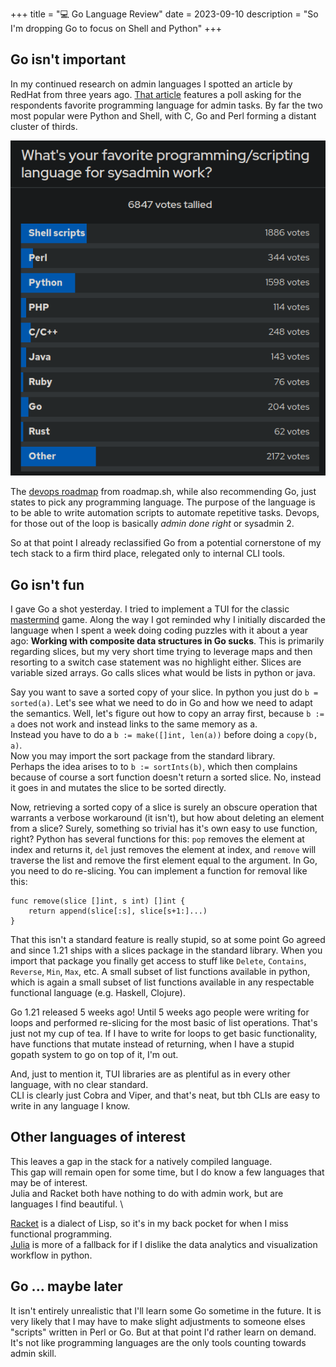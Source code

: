 +++
title = "💻 Go Language Review"
date = 2023-09-10
description = "So I'm dropping Go to focus on Shell and Python"
+++

## Go isn't important

In my continued research on admin languages I spotted an article by RedHat from three years ago.
[That article](https://www.redhat.com/sysadmin/programming-languages-sysadmin) features a poll asking for the respondents favorite programming language for admin tasks.
By far the two most popular were Python and Shell, with C, Go and Perl forming a distant cluster of thirds.

<img src="./admin-langs.png">

The [devops roadmap](https://roadmap.sh/devops?r=devops-beginner) from roadmap.sh, while also recommending Go, just states to pick any programming language.
The purpose of the language is to be able to write automation scripts to automate repetitive tasks.
Devops, for those out of the loop is basically *admin done right* or sysadmin 2.

So at that point I already reclassified Go from a potential cornerstone of my tech stack to a firm third place, relegated only to internal CLI tools.

## Go isn't fun

I gave Go a shot yesterday. I tried to implement a TUI for the classic [mastermind](https://en.wikipedia.org/wiki/Mastermind_(board_game)) game.
Along the way I got reminded why I initially discarded the language when I spent a week doing coding puzzles with it about a year ago:
**Working with composite data structures in Go sucks**.
This is primarily regarding slices, but my very short time trying to leverage maps and then resorting to a switch case statement was no highlight either.
Slices are variable sized arrays. Go calls slices what would be lists in python or java.

Say you want to save a sorted copy of your slice. In python you just do `b = sorted(a)`. Let's see what we need to do in Go and how we need to adapt the semantics.
Well, let's figure out how to copy an array first, because `b := a` does not work and instead links to the same memory as a. \
Instead you have to do a `b := make([]int, len(a))` before doing a `copy(b, a)`. \
Now you may import the sort package from the standard library. \
Perhaps the idea arises to to `b := sortInts(b)`, which then complains because of course a sort function doesn't return a sorted slice.
No, instead it goes in and mutates the slice to be sorted directly.

Now, retrieving a sorted copy of a slice is surely an obscure operation that warrants a verbose workaround (it isn't), but how about deleting an element from a slice?
Surely, something so trivial has it's own easy to use function, right?
Python has several functions for this: `pop` removes the element at index and returns it, `del` just removes the element at index, and `remove` will traverse the list and remove the first element equal to the argument.
In Go, you need to do re-slicing. You can implement a function for removal like this:
```
func remove(slice []int, s int) []int {
    return append(slice[:s], slice[s+1:]...)
}
```
That this isn't a standard feature is really stupid, so at some point Go agreed and since 1.21 ships with a slices package in the standard library.
When you import that package you finally get access to stuff like `Delete`, `Contains`, `Reverse`, `Min`, `Max`, etc.
A small subset of list functions available in python, which is again a small subset of list functions available in any respectable functional language (e.g. Haskell, Clojure).

Go 1.21 released 5 weeks ago!
Until 5 weeks ago people were writing for loops and performed re-slicing for the most basic of list operations.
That's just not my cup of tea. If I have to write for loops to get basic functionality, have functions that mutate instead of returning, when I have a stupid gopath system to go on top of it, I'm out.

And, just to mention it, TUI libraries are as plentiful as in every other language, with no clear standard. \
CLI is clearly just Cobra and Viper, and that's neat, but tbh CLIs are easy to write in any language I know.

## Other languages of interest

This leaves a gap in the stack for a natively compiled language. \
This gap will remain open for some time, but I do know a few languages that may be of interest. \
Julia and Racket both have nothing to do with admin work, but are languages I find beautiful. \

[Racket](https://racket-lang.org/) is a dialect of Lisp, so it's in my back pocket for when I miss functional programming. \
[Julia](https://julialang.org/) is more of a fallback for if I dislike the data analytics and visualization workflow in python.

## Go ... maybe later

It isn't entirely unrealistic that I'll learn some Go sometime in the future.
It is very likely that I may have to make slight adjustments to someone elses "scripts" written in Perl or Go.
But at that point I'd rather learn on demand.
It's not like programming languages are the only tools counting towards admin skill.
